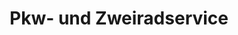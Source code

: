 ---
title: "Pkw- und Zweiradservice"
url: /kalbe-milde/pkw-und-zweiradservice/
shop: Autowerkstatt
---